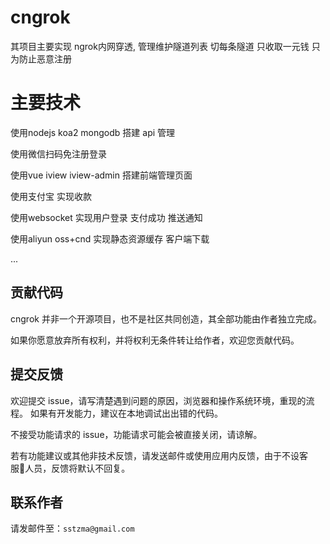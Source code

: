 
# cngrok
其项目主要实现 ngrok内网穿透, 管理维护隧道列表 切每条隧道 只收取一元钱 只为防止恶意注册

# 主要技术
使用nodejs koa2 mongodb 搭建 api 管理

使用微信扫码免注册登录  

使用vue iview iview-admin 搭建前端管理页面

使用支付宝 实现收款 

使用websocket 实现用户登录 支付成功 推送通知

使用aliyun oss+cnd 实现静态资源缓存 客户端下载

...
## 贡献代码

cngrok  并非一个开源项目，也不是社区共同创造，其全部功能由作者独立完成。

如果你愿意放弃所有权利，并将权利无条件转让给作者，欢迎您贡献代码。

## 提交反馈

欢迎提交 issue，请写清楚遇到问题的原因，浏览器和操作系统环境，重现的流程。
如果有开发能力，建议在本地调试出出错的代码。

不接受功能请求的 issue，功能请求可能会被直接关闭，请谅解。

若有功能建议或其他非技术反馈，请发送邮件或使用应用内反馈，由于不设客服人员，反馈将默认不回复。

## 联系作者

请发邮件至：`sstzma@gmail.com`
